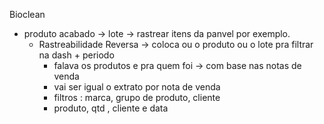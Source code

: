 Bioclean
- produto acabado → lote → rastrear itens da panvel por exemplo.
	- Rastreabilidade Reversa → coloca ou o produto ou o lote pra filtrar na dash + periodo
		- falava os produtos e pra quem foi → com base nas notas de venda
		- vai ser igual o extrato por nota de venda
		- filtros : marca, grupo de produto, cliente
		- produto, qtd , cliente e data